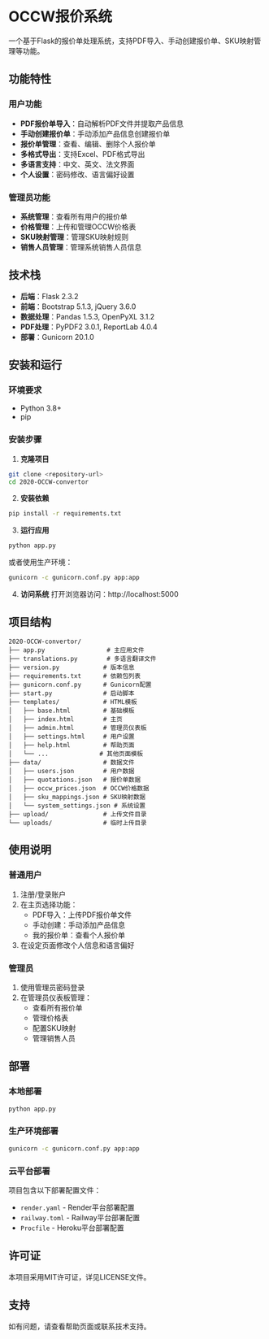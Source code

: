 # OCCW报价系统

一个基于Flask的报价单处理系统，支持PDF导入、手动创建报价单、SKU映射管理等功能。

## 功能特性

### 用户功能
- **PDF报价单导入**：自动解析PDF文件并提取产品信息
- **手动创建报价单**：手动添加产品信息创建报价单
- **报价单管理**：查看、编辑、删除个人报价单
- **多格式导出**：支持Excel、PDF格式导出
- **多语言支持**：中文、英文、法文界面
- **个人设置**：密码修改、语言偏好设置

### 管理员功能
- **系统管理**：查看所有用户的报价单
- **价格管理**：上传和管理OCCW价格表
- **SKU映射管理**：管理SKU映射规则
- **销售人员管理**：管理系统销售人员信息

## 技术栈

- **后端**：Flask 2.3.2
- **前端**：Bootstrap 5.1.3, jQuery 3.6.0
- **数据处理**：Pandas 1.5.3, OpenPyXL 3.1.2
- **PDF处理**：PyPDF2 3.0.1, ReportLab 4.0.4
- **部署**：Gunicorn 20.1.0

## 安装和运行

### 环境要求
- Python 3.8+
- pip

### 安装步骤

1. **克隆项目**
```bash
git clone <repository-url>
cd 2020-OCCW-convertor
```

2. **安装依赖**
```bash
pip install -r requirements.txt
```

3. **运行应用**
```bash
python app.py
```

或者使用生产环境：
```bash
gunicorn -c gunicorn.conf.py app:app
```

4. **访问系统**
打开浏览器访问：http://localhost:5000

## 项目结构

```
2020-OCCW-convertor/
├── app.py                 # 主应用文件
├── translations.py        # 多语言翻译文件
├── version.py            # 版本信息
├── requirements.txt      # 依赖包列表
├── gunicorn.conf.py      # Gunicorn配置
├── start.py              # 启动脚本
├── templates/            # HTML模板
│   ├── base.html         # 基础模板
│   ├── index.html        # 主页
│   ├── admin.html        # 管理员仪表板
│   ├── settings.html     # 用户设置
│   ├── help.html         # 帮助页面
│   └── ...              # 其他页面模板
├── data/                 # 数据文件
│   ├── users.json        # 用户数据
│   ├── quotations.json   # 报价单数据
│   ├── occw_prices.json  # OCCW价格数据
│   ├── sku_mappings.json # SKU映射数据
│   └── system_settings.json # 系统设置
├── upload/               # 上传文件目录
└── uploads/              # 临时上传目录
```

## 使用说明

### 普通用户
1. 注册/登录账户
2. 在主页选择功能：
   - PDF导入：上传PDF报价单文件
   - 手动创建：手动添加产品信息
   - 我的报价单：查看个人报价单
3. 在设定页面修改个人信息和语言偏好

### 管理员
1. 使用管理员密码登录
2. 在管理员仪表板管理：
   - 查看所有报价单
   - 管理价格表
   - 配置SKU映射
   - 管理销售人员

## 部署

### 本地部署
```bash
python app.py
```

### 生产环境部署
```bash
gunicorn -c gunicorn.conf.py app:app
```

### 云平台部署
项目包含以下部署配置文件：
- `render.yaml` - Render平台部署配置
- `railway.toml` - Railway平台部署配置
- `Procfile` - Heroku平台部署配置

## 许可证

本项目采用MIT许可证，详见LICENSE文件。

## 支持

如有问题，请查看帮助页面或联系技术支持。 